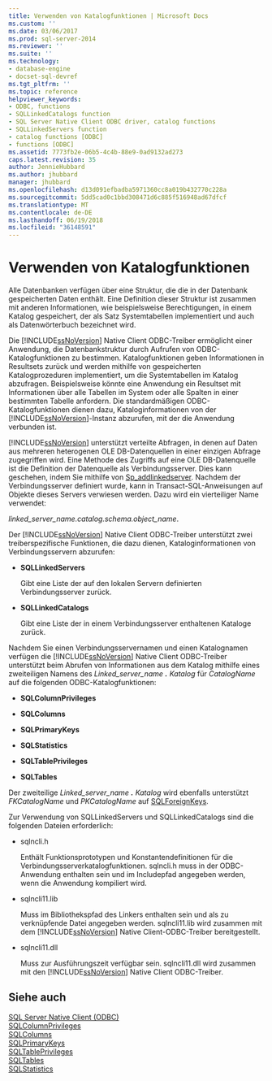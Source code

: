 ```yaml
---
title: Verwenden von Katalogfunktionen | Microsoft Docs
ms.custom: ''
ms.date: 03/06/2017
ms.prod: sql-server-2014
ms.reviewer: ''
ms.suite: ''
ms.technology:
- database-engine
- docset-sql-devref
ms.tgt_pltfrm: ''
ms.topic: reference
helpviewer_keywords:
- ODBC, functions
- SQLLinkedCatalogs function
- SQL Server Native Client ODBC driver, catalog functions
- SQLLinkedServers function
- catalog functions [ODBC]
- functions [ODBC]
ms.assetid: 7773fb2e-06b5-4c4b-88e9-0ad9132ad273
caps.latest.revision: 35
author: JennieHubbard
ms.author: jhubbard
manager: jhubbard
ms.openlocfilehash: d13d091efbadba5971360cc8a019b432770c228a
ms.sourcegitcommit: 5dd5cad0c1bbd308471d6c885f516948ad67dfcf
ms.translationtype: MT
ms.contentlocale: de-DE
ms.lasthandoff: 06/19/2018
ms.locfileid: "36148591"
---
```

# <a name="using-catalog-functions"></a>Verwenden von Katalogfunktionen
  Alle Datenbanken verfügen über eine Struktur, die die in der Datenbank gespeicherten Daten enthält. Eine Definition dieser Struktur ist zusammen mit anderen Informationen, wie beispielsweise Berechtigungen, in einem Katalog gespeichert, der als Satz Systemtabellen implementiert und auch als Datenwörterbuch bezeichnet wird.  
  
 Die [!INCLUDE[ssNoVersion](../../../includes/ssnoversion-md.md)] Native Client ODBC-Treiber ermöglicht einer Anwendung, die Datenbankstruktur durch Aufrufen von ODBC-Katalogfunktionen zu bestimmen. Katalogfunktionen geben Informationen in Resultsets zurück und werden mithilfe von gespeicherten Katalogprozeduren implementiert, um die Systemtabellen im Katalog abzufragen. Beispielsweise könnte eine Anwendung ein Resultset mit Informationen über alle Tabellen im System oder alle Spalten in einer bestimmten Tabelle anfordern. Die standardmäßigen ODBC-Katalogfunktionen dienen dazu, Kataloginformationen von der [!INCLUDE[ssNoVersion](../../../includes/ssnoversion-md.md)]-Instanz abzurufen, mit der die Anwendung verbunden ist.  
  
 [!INCLUDE[ssNoVersion](../../../includes/ssnoversion-md.md)] unterstützt verteilte Abfragen, in denen auf Daten aus mehreren heterogenen OLE DB-Datenquellen in einer einzigen Abfrage zugegriffen wird. Eine Methode des Zugriffs auf eine OLE DB-Datenquelle ist die Definition der Datenquelle als Verbindungsserver. Dies kann geschehen, indem Sie mithilfe von [Sp_addlinkedserver](/sql/relational-databases/system-stored-procedures/sp-addlinkedserver-transact-sql). Nachdem der Verbindungsserver definiert wurde, kann in Transact-SQL-Anweisungen auf Objekte dieses Servers verwiesen werden. Dazu wird ein vierteiliger Name verwendet:  
  
 *linked_server_name.catalog.schema.object_name*.  
  
 Der [!INCLUDE[ssNoVersion](../../../includes/ssnoversion-md.md)] Native Client ODBC-Treiber unterstützt zwei treiberspezifische Funktionen, die dazu dienen, Kataloginformationen von Verbindungsservern abzurufen:  
  
-   **SQLLinkedServers**  
  
     Gibt eine Liste der auf den lokalen Servern definierten Verbindungsserver zurück.  
  
-   **SQLLinkedCatalogs**  
  
     Gibt eine Liste der in einem Verbindungsserver enthaltenen Kataloge zurück.  
  
 Nachdem Sie einen Verbindungsservernamen und einen Katalognamen verfügen die [!INCLUDE[ssNoVersion](../../../includes/ssnoversion-md.md)] Native Client ODBC-Treiber unterstützt beim Abrufen von Informationen aus dem Katalog mithilfe eines zweiteiligen Namens des *Linked_server_name ***.*** Katalog* für *CatalogName* auf die folgenden ODBC-Katalogfunktionen:  
  
-   **SQLColumnPrivileges**  
  
-   **SQLColumns**  
  
-   **SQLPrimaryKeys**  
  
-   **SQLStatistics**  
  
-   **SQLTablePrivileges**  
  
-   **SQLTables**  
  
 Der zweiteilige *Linked_server_name ***.*** Katalog* wird ebenfalls unterstützt *FKCatalogName* und *PKCatalogName* auf [SQLForeignKeys](../../native-client-odbc-api/sqlforeignkeys.md).  
  
 Zur Verwendung von SQLLinkedServers und SQLLinkedCatalogs sind die folgenden Dateien erforderlich:  
  
-   sqlncli.h  
  
     Enthält Funktionsprototypen und Konstantendefinitionen für die Verbindungsserverkatalogfunktionen. sqlncli.h muss in der ODBC-Anwendung enthalten sein und im Includepfad angegeben werden, wenn die Anwendung kompiliert wird.  
  
-   sqlncli11.lib  
  
     Muss im Bibliothekspfad des Linkers enthalten sein und als zu verknüpfende Datei angegeben werden. sqlncli11.lib wird zusammen mit dem [!INCLUDE[ssNoVersion](../../../includes/ssnoversion-md.md)] Native Client-ODBC-Treiber bereitgestellt.  
  
-   sqlncli11.dll  
  
     Muss zur Ausführungszeit verfügbar sein. sqlncli11.dll wird zusammen mit den [!INCLUDE[ssNoVersion](../../../includes/ssnoversion-md.md)] Native Client ODBC-Treiber.  
  
## <a name="see-also"></a>Siehe auch  
 [SQL Server Native Client &#40;ODBC&#41;](sql-server-native-client-odbc.md)   
 [SQLColumnPrivileges](../../native-client-odbc-api/sqlcolumnprivileges.md)   
 [SQLColumns](../../native-client-odbc-api/sqlcolumns.md)   
 [SQLPrimaryKeys](../../native-client-odbc-api/sqlprimarykeys.md)   
 [SQLTablePrivileges](../../native-client-odbc-api/sqltableprivileges.md)   
 [SQLTables](../../native-client-odbc-api/sqltables.md)   
 [SQLStatistics](../../statistics/statistics.md)  
  
  
